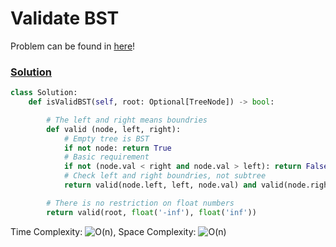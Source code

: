 # Validate BST

Problem can be found in [here](https://leetcode.com/problems/validate-binary-search-tree/)!

### [Solution](/BinarySearchTree/98-ValidateBinarySearchTree/solution.py)

```python
class Solution:
    def isValidBST(self, root: Optional[TreeNode]) -> bool:

        # The left and right means boundries
        def valid (node, left, right):
            # Empty tree is BST
            if not node: return True
            # Basic requirement
            if not (node.val < right and node.val > left): return False
            # Check left and right boundries, not subtree
            return valid(node.left, left, node.val) and valid(node.right, node.val, right)

        # There is no restriction on float numbers
        return valid(root, float('-inf'), float('inf'))
```

Time Complexity: ![O(n)](<https://latex.codecogs.com/svg.image?\inline&space;O(n)>), Space Complexity: ![O(n)](<https://latex.codecogs.com/svg.image?\inline&space;O(n)>)


